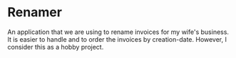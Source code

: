 # Renamer
An application that we are using to rename invoices for my wife's business.
It is easier to handle and to order the invoices by creation-date.
However, I consider this as a hobby project.
